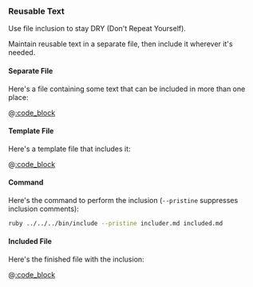 ### Reusable Text

Use file inclusion to stay DRY (Don't Repeat Yourself).

Maintain reusable text in a separate file, then include it wherever it's needed.

#### Separate File

Here's a file containing some text that can be included in more than one place:

@[:code_block](reusable_text.md)

#### Template File

Here's a template file that includes it:

@[:code_block](includer.md)

#### Command

Here's the command to perform the inclusion (```--pristine``` suppresses inclusion comments):

```sh
ruby ../../../bin/include --pristine includer.md included.md
```

#### Included File

Here's the finished file with the inclusion:

@[:code_block](included.md)
